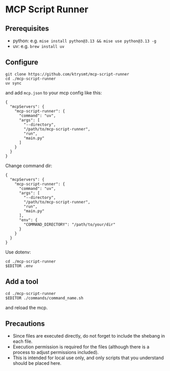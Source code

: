 # MCP Script Runner

## Prerequisites

- python: e.g. `mise install python@3.13 && mise use python@3.13 -g`
- uv: e.g. `brew install uv`

## Configure

```
git clone https://github.com/ktrysmt/mcp-script-runner
cd ./mcp-script-runner
uv sync
```

and add `mcp.json` to your mcp config like this:

```
{
  "mcpServers": {
    "mcp-script-runner": {
      "command": "uv",
      "args": [
        "--directory",
        "/path/to/mcp-script-runner",
        "run",
        "main.py"
      ]
    }
  }
}
```

Change command dir:

```
{
  "mcpServers": {
    "mcp-script-runner": {
      "command": "uv",
      "args": [
        "--directory",
        "/path/to/mcp-script-runner",
        "run",
        "main.py"
      ],
      "env": {
        "COMMAND_DIRECTORY": "/path/to/your/dir"
      }
    }
  }
}
```

Use dotenv:

```
cd ./mcp-script-runner
$EDITOR .env
```

## Add a tool

```
cd ./mcp-script-runner
$EDITOR ./commands/command_name.sh
```

and reload the mcp.


## Precautions

* Since files are executed directly, do not forget to include the shebang in each file.
* Execution permission is required for the files (although there is a process to adjust permissions included).
* This is intended for local use only, and only scripts that you understand should be placed here.

